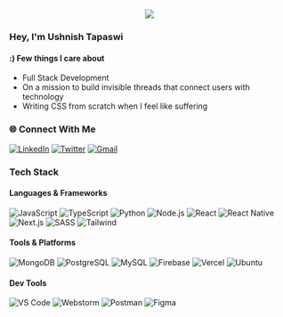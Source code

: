 <h1 align="center">
  <a href="https://git.io/typing-svg">
    <img src="https://readme-typing-svg.herokuapp.com/?lines=Hey+There!+👋;I’m+Ushnish+Tapaswi;&center=true&size=30">
  </a>
</h1>

### Hey, I'm Ushnish Tapaswi

#### :) Few things I care about

- Full Stack Development 
- On a mission to build invisible threads that connect users with technology
- Writing CSS from scratch when I feel like suffering

### 🌐 Connect With Me

[![LinkedIn](https://img.shields.io/badge/LinkedIn-0077B5?style=for-the-badge&logo=linkedin&logoColor=white)](https://www.linkedin.com/in/ushnish-tapaswi/)
[![Twitter](https://img.shields.io/badge/Twitter-1DA1F2?style=for-the-badge&logo=twitter&logoColor=white)](https://x.com/iam_ushnish)
[![Gmail](https://img.shields.io/badge/Gmail-D14836?style=for-the-badge&logo=gmail&logoColor=white)](mailto:iamushnishtapaswi@gmail.com)

### Tech Stack

#### Languages & Frameworks
![JavaScript](https://img.shields.io/badge/-JavaScript-black?style=flat-square&logo=javascript)
![TypeScript](https://img.shields.io/badge/-TypeScript-007ACC?style=flat-square&logo=typescript)
![Python](https://img.shields.io/badge/-TypeScript-007ACC?style=flat-square&logo=python)
![Node.js](https://img.shields.io/badge/-Node.js-339933?style=flat-square&logo=node.js)
![React](https://img.shields.io/badge/-React-61DAFB?style=flat-square&logo=react)
![React Native](https://img.shields.io/badge/-ReactNative-61DAFB?style=flat-square&logo=react)
![Next.js](https://img.shields.io/badge/-Next.js-black?style=flat-square&logo=next.js)
![SASS](https://img.shields.io/badge/-SASS-black?style=flat-square&logo=sass)
![Tailwind](https://img.shields.io/badge/-TailwindCSS-black?style=flat-square&logo=tailwindcss)

#### Tools & Platforms
![MongoDB](https://img.shields.io/badge/-MongoDB-47A248?style=flat-square&logo=mongodb)
![PostgreSQL](https://img.shields.io/badge/-PostgreSQL-336791?style=flat-square&logo=postgresql)
![MySQL](https://img.shields.io/badge/-MySQL-4479A1?style=flat-square&logo=mysql)
![Firebase](https://img.shields.io/badge/-MySQL-4479A1?style=flat-square&logo=firebase)
![Vercel](https://img.shields.io/badge/-Netlify-00C7B7?style=flat-square&logo=vercel)
![Ubuntu](https://img.shields.io/badge/-Ubuntu-E95420?style=flat-square&logo=ubuntu)

#### Dev Tools
![VS Code](https://img.shields.io/badge/-VSCode-007ACC?style=flat-square&logo=visual-studio-code)
![Webstorm](https://img.shields.io/badge/-JetBrains-007ACC?style=flat-square&logo=jetbrains)
![Postman](https://img.shields.io/badge/-Postman-F26B3A?style=flat-square&logo=postman)
![Figma](https://img.shields.io/badge/-Figma-black?style=flat-square&logo=figma)
